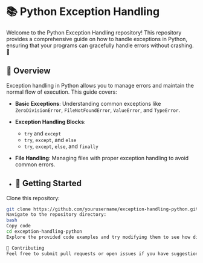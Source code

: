 # 📚 Python Exception Handling

Welcome to the Python Exception Handling repository! This repository provides a comprehensive guide on how to handle exceptions in Python, ensuring that your programs can gracefully handle errors without crashing. 🚀

## 📝 Overview

Exception handling in Python allows you to manage errors and maintain the normal flow of execution. This guide covers:

- **Basic Exceptions**: Understanding common exceptions like `ZeroDivisionError`, `FileNotFoundError`, `ValueError`, and `TypeError`.
- **Exception Handling Blocks**:
  - `try` and `except`
  - `try`, `except`, and `else`
  - `try`, `except`, `else`, and `finally`
- **File Handling**: Managing files with proper exception handling to avoid common errors.

- ## 🚀 Getting Started

Clone this repository:
   ```bash
   git clone https://github.com/yourusername/exception-handling-python.git
Navigate to the repository directory:
bash
Copy code
cd exception-handling-python
Explore the provided code examples and try modifying them to see how different exceptions are handled.

🤝 Contributing
Feel free to submit pull requests or open issues if you have suggestions for improvements or encounter any problems.


